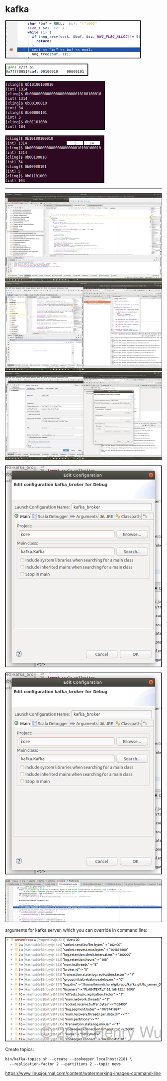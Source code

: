 # kafka




![](img/Selection_005.png)

![](img/Selection_006.png)

![](img/Selection_007.png)

![](img/Selection_008.png)

---

![](img/Workspace_1_009.png)
![](img/Workspace_1_010.png)
![](img/Workspace_1_011.png)


![](img/Selection_012.png)

![](img/Selection_012.png)

![](img/Selection_013.png)


arguments for kafka server, which you can override in command line:


![](img/Selection_014.png)

Create topics:

```
bin/kafka-topics.sh --create --zookeeper localhost:2181 \
  --replication-factor 2 --partitions 2 --topic news
```


https://www.linuxjournal.com/content/watermarking-images-command-line